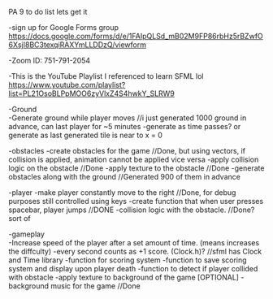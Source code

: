 PA 9 to do list lets get it

-sign up for Google Forms group
https://docs.google.com/forms/d/e/1FAIpQLSd_mB02M9FP86rbHz5rBZwfO6XsjI8BC3texqiRAXYmLLDDzQ/viewform

-Zoom ID: 751-791-2054

-This is the YouTube Playlist I referenced to learn SFML lol https://www.youtube.com/playlist?list=PL21OsoBLPpMOO6zyVlxZ4S4hwkY_SLRW9

-Ground<br />
-Generate ground while player moves //i just generated 1000 ground in advance, can last player for ~5 minutes
-generate as time passes? or generate as last generated tile is near to x = 0

-obstacles
	-create obstacles for the game	//Done, but using vectors, if collision is applied, animation cannot be applied vice versa
	-apply collision logic on the obstacle	//Done
	-apply texture to the obstacle		//Done
	-generate obstacles along with the ground	//Generated 900 of them in advance

-player
	-make player constantly move to the right	//Done, for debug purposes still controlled using keys
	-create function that when user presses spacebar, player jumps //DONE
	-collision logic with the obstacle.	//Done? sort of

-gameplay	
	-Increase speed of the player after a set amount of time. (means increases the diffculty)
	-every second counts as +1 score. (Clock.h)? //sfml has Clock and Time library
	-function for scoring system
	-function to save scoring system and display upon player death
	-function to detect if player collided with obstacle
	-apply texture to background of the game [OPTIONAL]
	-background music for the game //Done
